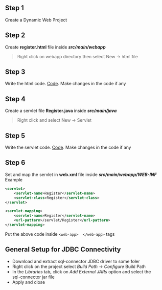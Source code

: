 ## Step 1
Create a Dynamic Web Project

## Step 2
Create **register.html** file inside ***src/main/webapp***
> Right click on webapp directory then select New -> html file

## Step 3
Write the html code. [Code](https://github.com/GowshikPrabhu/jsp-servlet-springboot-demo/blob/main/DemoProject/src/main/webapp/register.html).
Make changes in the code if any

## Step 4
Create a servlet file **Register.java** inside ***src/main/java***
> Right click and select New -> Servlet

## Step 5
Write the servlet code. [Code](https://github.com/GowshikPrabhu/jsp-servlet-springboot-demo/blob/main/DemoProject/src/main/java/Register.java).
Make changes in the code if any

## Step 6
Set and map the servlet in **web.xml** file inside ***src/main/webapp/WEB-INF***
Example
```xml
<servlet>
    <servlet-name>Register</servlet-name>
    <servlet-class>Register</servlet-class>
</servlet>

<servlet-mapping>
    <servlet-name>Register</servlet-name>
    <url-pattern>/servlet/Register</url-pattern>
</servlet-mapping>
 ```
 Put the above code inside `<web-app>  </web-app>` tags

## General Setup for JDBC Connectivity
* Download and extract sql-connector JDBC driver to some foler
* Right click on the project select *Build Path -> Configure* Build Path
* In the *Libraries* tab, click on *Add External JARs* option and select the sql-connector jar file
* Apply and close
